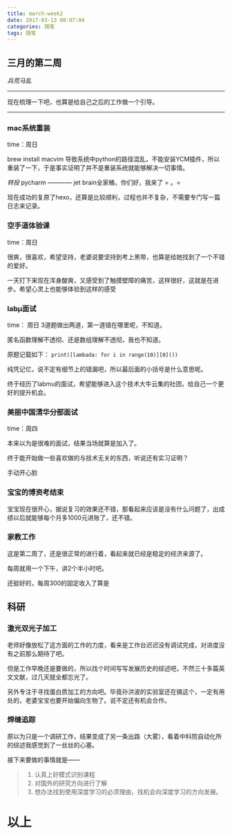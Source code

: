 ```yaml
---
title: march-week2
date: 2017-03-13 00:07:04
categories: 随笔
tags: 随笔
---
```

## 三月的第二周
*兵荒马乱*
****
现在梳理一下吧，也算是给自己之后的工作做一个引导。
****
<!-- more -->
### mac系统重装

time：周日

brew install macvim 导致系统中python的路径混乱，不能安装YCM插件，所以重装了一下，于是事实证明了并不是重装系统就能够解决一切事情。

*转投* pycharm ———— jet brain全家桶，你们好，我来了 = 。=

现在成功的复原了hexo，还算是比较顺利，过程也并不复杂，不需要专门写一篇日志来记录。

### 空手道体验课

time：周日

很爽，很喜欢，希望坚持，老婆说要坚持到考上黑带，也算是给她找到了一个不错的爱好。

一天打下来现在浑身酸爽，又感受到了触摸壁障的痛苦，这样很好，这就是在进步。希望心灵上也能够体验到这样的感受

### labμ面试

time： 周日
3道题做出两道，第一道错在哪里呢，不知道。

匿名函数理解不透彻、还是数组理解不透彻，我也不知道。

原题记载如下：
`print([lambada: for i in range(10)][0]())`

纯凭记忆，说不定有细节上的错漏吧，所以最后面的小括号是什么意思呢。

终于经历了labmu的面试，希望能够进入这个技术大牛云集的社团，给自己一个更好的提升机会。

### 美丽中国清华分部面试

time：周四

本来以为是很难的面试，结果当场就算是加入了。

终于能开始做一些喜欢做的与技术无关的东西，听说还有实习证明？

手动开心脸

### 宝宝的博资考结束

宝宝现在很开心，据说复习的效果还不错，那看起来应该是没有什么问题了，出成绩以后就能够每个月多1000元进账了，还不错。

### 家教工作

这是第二周了，还是很正常的进行着，看起来就已经是稳定的经济来源了。

每周就用一个下午，讲2个半小时吧。

还挺好的，每周300的固定收入了算是

## 科研

### 激光双光子加工

老师好像放松了这方面的工作的力度，看来是工作台迟迟没有调试完成，对进度没有之前那么期待了吧。

但是工作早晚还是要做的，所以找个时间写写发展历史的综述吧，不然三十多篇英文文献，过几天就全都忘光了。

另外专注于寻找蛋白质加工的方向吧。毕竟孙洪波的实验室还在搞这个，一定有用处的，老婆宝宝也要开始偏向生物了。说不定还有机会合作。

### 焊缝追踪

原以为只是一个调研工作，结果变成了另一条出路（大雾），看着中科院自动化所的综述我感觉到了一丝丝的心塞。

接下来要做的事情就是——

> 1. 认真上好模式识别课程
> 2. 对国外的研究方向进行了解
> 3. 想办法找到使用深度学习的必须理由，找机会向深度学习的方向发展。


# 以上


